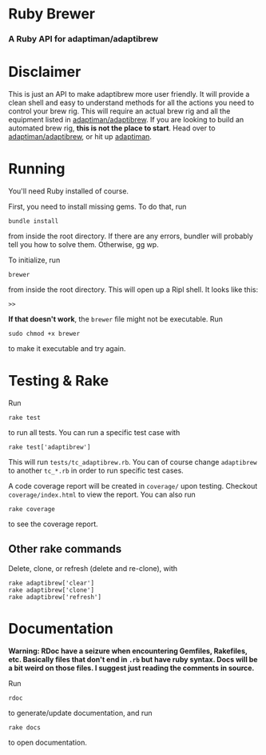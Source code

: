 # Ruby Brewer
### A Ruby API for adaptiman/adaptibrew

# Disclaimer
This is just an API to make adaptibrew more user friendly. It will provide a clean shell and easy to understand methods for all the actions you need to control your brew rig. This will require an actual brew rig and all the equipment listed in [adaptiman/adaptibrew](https://github.com/adaptiman/adaptibrew). If you are looking to build an automated brew rig, **this is not the place to start**. Head over to [adaptiman/adaptibrew](https://github.com/adaptiman/adaptibrew), or hit up [adaptiman](https://github.com/adaptiman).

# Running
You'll need Ruby installed of course.

First, you need to install missing gems. To do that, run
```shell
bundle install
```
from inside the root directory. If there are any errors, bundler will probably tell you how to solve them. Otherwise, gg wp.

To initialize, run
```shell
brewer
```
from inside the root directory. This will open up a Ripl shell. It looks like this:
```shell
>>
```

**If that doesn't work**, the `brewer` file might not be executable. Run
```shell
sudo chmod +x brewer
```
to make it executable and try again.

# Testing & Rake
Run
```shell
rake test
```
to run all tests. You can run a specific test case with
```shell
rake test['adaptibrew']
```
This will run `tests/tc_adaptibrew.rb`. You can of course change `adaptibrew` to another `tc_*.rb` in order to run specific test cases.

A code coverage report will be created in `coverage/` upon testing. Checkout `coverage/index.html` to view the report. You can also run
```shell
rake coverage
```
to see the coverage report.

## Other rake commands

Delete, clone, or refresh (delete and re-clone), with
```shell
rake adaptibrew['clear']
rake adaptibrew['clone']
rake adaptibrew['refresh']
```
# Documentation
**Warning: RDoc have a seizure when encountering Gemfiles, Rakefiles, etc. Basically files that don't end in `.rb` but have ruby syntax. Docs will be a bit weird on those files. I suggest just reading the comments in source.**

Run
```shell
rdoc
```
to generate/update documentation, and run
```shell
rake docs
```
to open documentation.
